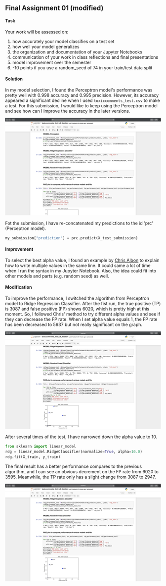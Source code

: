 ## Final Assignment 01 (modified)

#### Task
Your work will be assessed on: 
1. how accurately your model classifies on a test set
2. how well your model generalizes
3. the organization and documentation of your Jupyter Notebooks
4. communication of your work in class reflections and final presentations
5. model improvement over the semester
6. -10 points if you use a random_seed of 74 in your train/test data split

#### Solution
In my model selection, I found the Perceptron model's performance was pretty well with 0.998 accuracy and 0.995 precision. However, its accuracy appeared a significant decline when I used `toxiccomments_test.csv` to make a test. For this submission, I would like to keep using the Perceptron model and see how can I improve the accuracy in the later versions.

<img src="https://github.com/yujunmjiang/machine-learning-spring-20/blob/master/final_assignment_1/image/Screen%20Shot%202020-03-25%20at%201.39.58%20PM.png">

Fot the submission, I have re-concatenated my predictions to the id 'prc' (Perceptron model).

```python
my_submission["prediction"] = prc.predict(X_test_submission)
```

#### Improvement
To select the best alpha value, I found an example by [Chris Albon](https://chrisalbon.com/machine_learning/linear_regression/selecting_best_alpha_value_in_ridge_regression/) to explain how to write multiple values in the same line. It could same a lot of time when I run the syntax in my Jupyter Notebook. Also, the idea could fit into other models and parts (e.g. random seed) as well.

#### Modification
To improve the performance, I switched the algorithm from Perceptron model to Ridge Regression Classifier. After the fist run, the true positive (TP) is 3087 and false positive (FP) shows 6020, which is pretty high at this moment. So, I followed Chris' method to try different alpha values and see if they can decrease the FP rate. When I set alpha value equals 1, the FP rate has been decreased to 5937 but not really significant on the graph.

<img src="https://github.com/yujunmjiang/machine-learning-spring-20/blob/master/final_assignment_1_optional_iteration_2/image/Screen%20Shot%202020-04-06%20at%201.42.04%20PM.png">

After several times of the test, I have narrowed down the alpha value to 10.

```python
from sklearn import linear_model
rdg = linear_model.RidgeClassifier(normalize=True, alpha=10.0)
rdg.fit(X_train, y_train)
```

The final result has a better performance compares to the previous algorithm, and I can see an obvious decrement on the FP rate from 6020 to 3595. Meanwhile, the TP rate only has a slight change from 3087 to 2947.


<img src="https://github.com/yujunmjiang/machine-learning-spring-20/blob/master/final_assignment_1_optional_iteration_2/image/Screen%20Shot%202020-04-18%20at%207.47.05%20PM.png">
